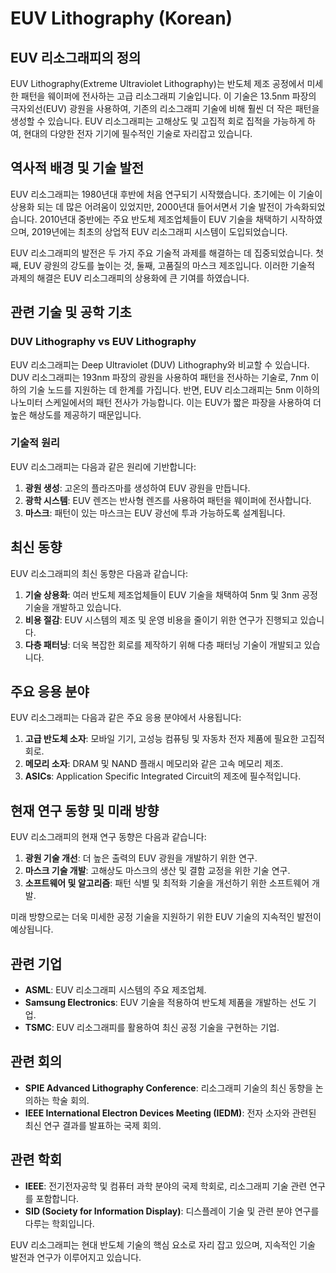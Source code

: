 # EUV Lithography (Korean)

## EUV 리소그래피의 정의

EUV Lithography(Extreme Ultraviolet Lithography)는 반도체 제조 공정에서 미세한 패턴을 웨이퍼에 전사하는 고급 리소그래피 기술입니다. 이 기술은 13.5nm 파장의 극자외선(EUV) 광원을 사용하여, 기존의 리소그래피 기술에 비해 훨씬 더 작은 패턴을 생성할 수 있습니다. EUV 리소그래피는 고해상도 및 고집적 회로 집적을 가능하게 하여, 현대의 다양한 전자 기기에 필수적인 기술로 자리잡고 있습니다.

## 역사적 배경 및 기술 발전

EUV 리소그래피는 1980년대 후반에 처음 연구되기 시작했습니다. 초기에는 이 기술이 상용화 되는 데 많은 어려움이 있었지만, 2000년대 들어서면서 기술 발전이 가속화되었습니다. 2010년대 중반에는 주요 반도체 제조업체들이 EUV 기술을 채택하기 시작하였으며, 2019년에는 최초의 상업적 EUV 리소그래피 시스템이 도입되었습니다.

EUV 리소그래피의 발전은 두 가지 주요 기술적 과제를 해결하는 데 집중되었습니다. 첫째, EUV 광원의 강도를 높이는 것, 둘째, 고품질의 마스크 제조입니다. 이러한 기술적 과제의 해결은 EUV 리소그래피의 상용화에 큰 기여를 하였습니다.

## 관련 기술 및 공학 기초

### DUV Lithography vs EUV Lithography

EUV 리소그래피는 Deep Ultraviolet (DUV) Lithography와 비교할 수 있습니다. DUV 리소그래피는 193nm 파장의 광원을 사용하여 패턴을 전사하는 기술로, 7nm 이하의 기술 노드를 지원하는 데 한계를 가집니다. 반면, EUV 리소그래피는 5nm 이하의 나노미터 스케일에서의 패턴 전사가 가능합니다. 이는 EUV가 짧은 파장을 사용하여 더 높은 해상도를 제공하기 때문입니다.

### 기술적 원리

EUV 리소그래피는 다음과 같은 원리에 기반합니다:

1. **광원 생성**: 고온의 플라즈마를 생성하여 EUV 광원을 만듭니다.
2. **광학 시스템**: EUV 렌즈는 반사형 렌즈를 사용하여 패턴을 웨이퍼에 전사합니다.
3. **마스크**: 패턴이 있는 마스크는 EUV 광선에 투과 가능하도록 설계됩니다.

## 최신 동향

EUV 리소그래피의 최신 동향은 다음과 같습니다:

1. **기술 상용화**: 여러 반도체 제조업체들이 EUV 기술을 채택하여 5nm 및 3nm 공정 기술을 개발하고 있습니다.
2. **비용 절감**: EUV 시스템의 제조 및 운영 비용을 줄이기 위한 연구가 진행되고 있습니다.
3. **다층 패터닝**: 더욱 복잡한 회로를 제작하기 위해 다층 패터닝 기술이 개발되고 있습니다.

## 주요 응용 분야

EUV 리소그래피는 다음과 같은 주요 응용 분야에서 사용됩니다:

1. **고급 반도체 소자**: 모바일 기기, 고성능 컴퓨팅 및 자동차 전자 제품에 필요한 고집적 회로.
2. **메모리 소자**: DRAM 및 NAND 플래시 메모리와 같은 고속 메모리 제조.
3. **ASICs**: Application Specific Integrated Circuit의 제조에 필수적입니다.

## 현재 연구 동향 및 미래 방향

EUV 리소그래피의 현재 연구 동향은 다음과 같습니다:

1. **광원 기술 개선**: 더 높은 출력의 EUV 광원을 개발하기 위한 연구.
2. **마스크 기술 개발**: 고해상도 마스크의 생산 및 결함 교정을 위한 기술 연구.
3. **소프트웨어 및 알고리즘**: 패턴 식별 및 최적화 기술을 개선하기 위한 소프트웨어 개발.

미래 방향으로는 더욱 미세한 공정 기술을 지원하기 위한 EUV 기술의 지속적인 발전이 예상됩니다.

## 관련 기업

- **ASML**: EUV 리소그래피 시스템의 주요 제조업체.
- **Samsung Electronics**: EUV 기술을 적용하여 반도체 제품을 개발하는 선도 기업.
- **TSMC**: EUV 리소그래피를 활용하여 최신 공정 기술을 구현하는 기업.

## 관련 회의

- **SPIE Advanced Lithography Conference**: 리소그래피 기술의 최신 동향을 논의하는 학술 회의.
- **IEEE International Electron Devices Meeting (IEDM)**: 전자 소자와 관련된 최신 연구 결과를 발표하는 국제 회의.

## 관련 학회

- **IEEE**: 전기전자공학 및 컴퓨터 과학 분야의 국제 학회로, 리소그래피 기술 관련 연구를 포함합니다.
- **SID (Society for Information Display)**: 디스플레이 기술 및 관련 분야 연구를 다루는 학회입니다.

EUV 리소그래피는 현대 반도체 기술의 핵심 요소로 자리 잡고 있으며, 지속적인 기술 발전과 연구가 이루어지고 있습니다.